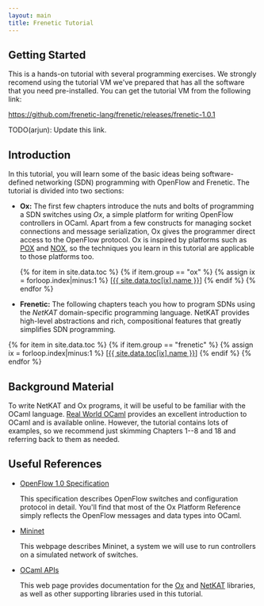 ```yaml
---
layout: main
title: Frenetic Tutorial
---
```


Getting Started
---------------

This is a hands-on tutorial with several programming exercises.
We strongly recomend using the tutorial VM we've prepared that has
all the software that you need pre-installed. You can get the tutorial
VM from the following link:

https://github.com/frenetic-lang/frenetic/releases/frenetic-1.0.1

TODO(arjun): Update this link.

Introduction
------------

In this tutorial, you will learn some of the basic ideas being
software-defined networking (SDN) programming with OpenFlow and
Frenetic. The tutorial is divided into two sections:

* **Ox:** The first few chapters introduce the nuts and bolts of
programming a SDN switches using *Ox*, a simple platform for writing
OpenFlow controllers in OCaml. Apart from a few constructs for
managing socket connections and message serialization, Ox gives the
programmer direct access to the OpenFlow protocol. Ox is inspired by
platforms such as
[POX](https://openflow.stanford.edu/display/ONL/POX+Wiki) and
[NOX](http://www.noxrepo.org/nox/about-nox/), so the techniques you
learn in this tutorial are applicable to those platforms too.

<ul>
{% for item in site.data.toc %}
{% if item.group == "ox" %}
{% assign ix = forloop.index|minus:1 %}
[<a href="{{ site.data.toc[ix].path }}">{{ site.data.toc[ix].name }}</a>]
{% endif %}
{% endfor %}
</ul>

* **Frenetic:** The following chapters teach you how to program SDNs
  using the _NetKAT_ domain-specific programming language. NetKAT
  provides high-level abstractions and rich, compositional features
  that greatly simplifies SDN programming.

<p>
{% for item in site.data.toc %}
{% if item.group == "frenetic" %}
{% assign ix = forloop.index|minus:1 %}
[<a href="{{ site.data.toc[ix].path }}">{{ site.data.toc[ix].name }}</a>]
{% endif %}
{% endfor %}
</p>

Background Material
-------------------

To write NetKAT and Ox programs, it will be useful to be familiar with
the OCaml language. [Real World OCaml] provides an excellent
introduction to OCaml and is available online. However, the tutorial
contains lots of examples, so we recommend just skimming Chapters 1--8
and 18 and referring back to them as needed.

Useful References
-----------------

- [OpenFlow 1.0 Specification](http://www.openflow.org/documents/openflow-spec-v1.0.0.pdf)

  This specification describes OpenFlow switches and configuration
  protocol in detail. You'll find that most of the Ox Platform
  Reference simply reflects the OpenFlow messages and data types into
  OCaml. 

- [Mininet](http://mininet.org/)

  This webpage describes Mininet, a system we will use to run
  controllers on a simulated network of switches.

- [OCaml APIs](http://frenetic-lang.github.io/api)

  This web page provides documentation for the
  [Ox](http://freneti-lang.github.io/api/ox) and
  [NetKAT](http://frenetic-lang.github.io/api/frenetic) libraries, as
  well as other supporting libraries used in this tutorial.

[Real World OCaml]: https://realworldocaml.org